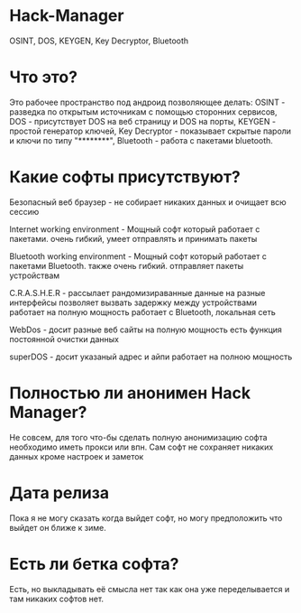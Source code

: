 # Hack-Manager
OSINT, DOS, KEYGEN, Key Decryptor, Bluetooth

# Что это?
Это рабочее пространство под андроид позволяющее делать:
OSINT - разведка по открытым источникам с помощью сторонних сервисов,
DOS - присутствует DOS на веб страницу и DOS на порты,
KEYGEN - простой генератор ключей,
Key Decryptor - показывает скрытые пароли и ключи по типу "********",
Bluetooth - работа с пакетами bluetooth.

# Какие софты присутствуют?
   Безопасный веб браузер - 
не собирает никаких данных и очищает всю сессию

  Internet working environment - 
Мощный софт который работает с пакетами.
очень гибкий, умеет отправлять и принимать пакеты

   Bluetooth working environment - 
Мощный софт который работает с пакетами Bluetooth.
также очень гибкий. отправляет пакеты устройствам

   C.R.A.S.H.E.R - 
рассылает рандомизираванные данные на разные интерфейсы
позволяет вызвать задержку между устройствами
работает на полную мощность
работает с Bluetooth, локальная сеть

   WebDos - 
досит разные веб сайты на полную мощность
есть функция постоянной очистки данных

   superDOS - 
досит указаный адрес и айпи
работает на полною мощность

# Полностью ли анонимен Hack Manager?
Не совсем, для того что-бы сделать полную анонимизацию софта необходимо иметь прокси или впн.
Сам софт не сохраняет никаких данных кроме настроек и заметок

# Дата релиза
Пока я не могу сказать когда выйдет софт, но могу предположить что выйдет он ближе к зиме.

# Есть ли бетка софта?
Есть, но выкладывать её смысла нет так как она уже переделывается и там никаких софтов нет.
